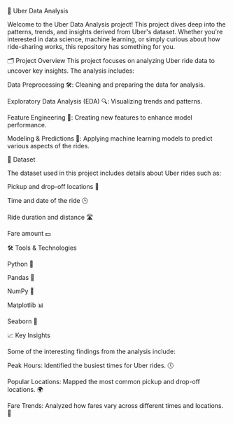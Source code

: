 🚖 Uber Data Analysis 

Welcome to the Uber Data Analysis project! This project dives deep into the patterns, trends, and insights derived from Uber's dataset. Whether you're interested in data science, machine learning, or simply curious about how ride-sharing works, this repository has something for you.

🗂 Project Overview
This project focuses on analyzing Uber ride data to uncover key insights. The analysis includes:

Data Preprocessing 🛠: Cleaning and preparing the data for analysis.

Exploratory Data Analysis (EDA) 🔍: Visualizing trends and patterns.

Feature Engineering 🧠: Creating new features to enhance model performance.

Modeling & Predictions 🤖: Applying machine learning models to predict various aspects of the rides.

📁 Dataset

The dataset used in this project includes details about Uber rides such as:

Pickup and drop-off locations 📍

Time and date of the ride 🕒

Ride duration and distance 🛣

Fare amount 💵

🛠 Tools & Technologies

Python 🐍

Pandas 🐼

NumPy 🔢

Matplotlib 📊

Seaborn 🌊

📈 Key Insights

Some of the interesting findings from the analysis include:

Peak Hours: Identified the busiest times for Uber rides. 🕔

Popular Locations: Mapped the most common pickup and drop-off locations. 🌍

Fare Trends: Analyzed how fares vary across different times and locations. 💸

